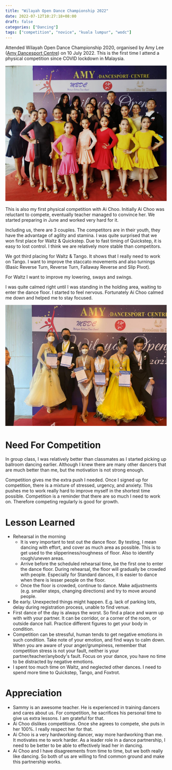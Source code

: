 ```yaml
---
title: "Wilayah Open Dance Championship 2022"
date: 2022-07-12T10:27:18+08:00
draft: false
categories: ["Dancing"]
tags: ["competition", "novice", "kuala lumpur", "wodc"]
---
```


Attended Wilayah Open Dance Championship 2020, organised by Amy Lee ([Amy Dancesport Centre](https://www.facebook.com/amydancesportcentre1)) on 10 July 2022. This is the first time I attend a physical competition since COVID lockdown in Malaysia.

<!--more-->

![Group photo](WODC2022_group_photo.jpeg "Group photo")

This is also my first physical competition with Ai Choo. Initially Ai Choo was reluctant to compete, eventually teacher managed to convince her. We started preparing in June and worked very hard for it.

Including us, there are 3 couples. The competitors are in their youth, they have the advantage of agility and stamina. I was quite surprised that we won first place for Waltz & Quickstep. Due to fast timing of Quickstep, it is easy to lost control. I think we are relatively more stable than competitors.

We got third placing for Waltz & Tango. It shows that I really need to work on Tango. I want to improve the staccato movements and also turnings (Basic Reverse Turn, Reverse Turn, Fallaway Reverse and Slip Pivot).

For Waltz I want to improve my lowering, sways and swings.

I was quite calmed right until I was standing in the holding area, waiting to enter the dance floor. I started to feel nervous. Fortunately Ai Choo calmed me down and helped me to stay focused.

![First placing in Waltz & Quickstep](WODC2022_novice_I_prize.jpeg "Waltz and Quickstep")

# Need For Competition

In group class, I was relatively better than classmates as I started picking up ballroom dancing earlier. Although I knew there are many other dancers that are much better than me, but the motivation is not strong enough.

Competition gives me the extra push I needed. Once I signed up for competition, there is a mixture of stressed, urgency, and anxiety. This pushes me to work really hard to improve myself in the shortest time possible. Competition is a reminder that there are so much I need to work on. Therefore competing regularly is good for growth.

# Lesson Learned

* Rehearsal in the morning
	* It is very important to test out the dance floor. By testing, I mean dancing with effort, and cover as much area as possible. This is to get used to the slipperiness/roughness of floor. Also to identify rough/uneven areas.
	* Arrive before the scheduled rehearsal time, be the first one to enter the dance floor. During rehearsal, the floor will gradually be crowded with people. Especially for Standard dances, it is easier to dance when there is lesser people on the floor.
	* Once the floor is crowded, continue to dance. Make adjustments (e.g. smaller steps, changing directions) and try to move around people.
* Be early. Unexpected things might happen. E.g. lack of parking lots, delay during registration process, unable to find venue.
*  First dance of the day is always the worst. So find a place and warm up with with your partner. It can be corridor, or a corner of the room, or outside dance hall. Practice different figures to get your body in condition.
* Competition can be stressful, human tends to get negative emotions in such condition. Take note of your emotion, and find ways to calm down. When you are aware of your anger/grumpiness, remember that competition stress is not your fault, neither is your partner/teacher/anybody's fault. Focus on your dance, you have no time to be distracted by negative emotions.
* I spent too much time on Waltz, and neglected other dances. I need to spend more time to Quickstep, Tango, and Foxtrot.

# Appreciation

* Sammy is an awesome teacher. He is experienced in training dancers and cares about us. For competition, he sacrifices his personal time to give us extra lessons. I am grateful for that.
* Ai Choo dislikes competitions. Once she agrees to compete, she puts in her 100%. I really respect her for that.
* Ai Choo is a very hardworking dancer, way more hardworking than me. It motivates me to work harder. As a leader role in a dance partnership, I need to be better to be able to effectively lead her in dancing. 
* Ai Choo and I have disagreements from time to time, but we both really like dancing. So both of us are willing to find common ground and make this partnership works.